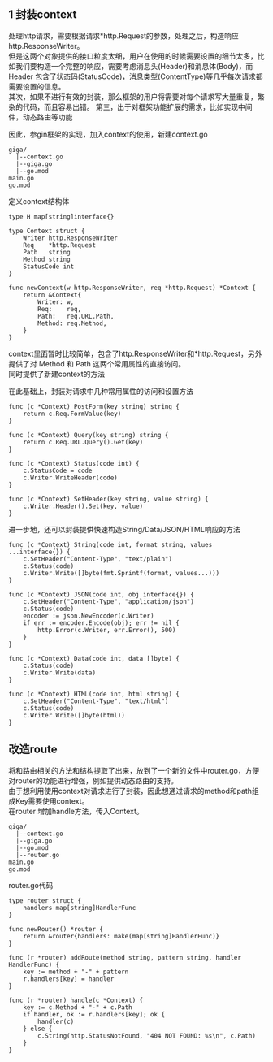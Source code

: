 ## 1 封装context

处理http请求，需要根据请求*http.Request的参数，处理之后，构造响应http.ResponseWriter。<br>
但是这两个对象提供的接口粒度太细，用户在使用的时候需要设置的细节太多，比如我们要构造一个完整的响应，需要考虑消息头(Header)和消息体(Body)，而 Header 包含了状态码(StatusCode)，消息类型(ContentType)等几乎每次请求都需要设置的信息。<br>
其次，如果不进行有效的封装，那么框架的用户将需要对每个请求写大量重复，繁杂的代码，而且容易出错。
第三，出于对框架功能扩展的需求，比如实现中间件，动态路由等功能


因此，参gin框架的实现，加入context的使用，新建context.go
```
giga/
  |--context.go
  |--giga.go
  |--go.mod
main.go
go.mod
```

定义context结构体
```
type H map[string]interface{}

type Context struct {
	Writer http.ResponseWriter
	Req    *http.Request
	Path   string
	Method string
	StatusCode int
}

func newContext(w http.ResponseWriter, req *http.Request) *Context {
	return &Context{
		Writer: w,
		Req:    req,
		Path:   req.URL.Path,
		Method: req.Method,
	}
}
```
context里面暂时比较简单，包含了http.ResponseWriter和*http.Request，另外提供了对 Method 和 Path 这两个常用属性的直接访问。<br>
同时提供了新建context的方法

在此基础上，封装对请求中几种常用属性的访问和设置方法
```
func (c *Context) PostForm(key string) string {
	return c.Req.FormValue(key)
}

func (c *Context) Query(key string) string {
	return c.Req.URL.Query().Get(key)
}

func (c *Context) Status(code int) {
	c.StatusCode = code
	c.Writer.WriteHeader(code)
}

func (c *Context) SetHeader(key string, value string) {
	c.Writer.Header().Set(key, value)
}
```
进一步地，还可以封装提供快速构造String/Data/JSON/HTML响应的方法
```
func (c *Context) String(code int, format string, values ...interface{}) {
	c.SetHeader("Content-Type", "text/plain")
	c.Status(code)
	c.Writer.Write([]byte(fmt.Sprintf(format, values...)))
}

func (c *Context) JSON(code int, obj interface{}) {
	c.SetHeader("Content-Type", "application/json")
	c.Status(code)
	encoder := json.NewEncoder(c.Writer)
	if err := encoder.Encode(obj); err != nil {
		http.Error(c.Writer, err.Error(), 500)
	}
}

func (c *Context) Data(code int, data []byte) {
	c.Status(code)
	c.Writer.Write(data)
}

func (c *Context) HTML(code int, html string) {
	c.SetHeader("Content-Type", "text/html")
	c.Status(code)
	c.Writer.Write([]byte(html))
}
```

## 改造route

将和路由相关的方法和结构提取了出来，放到了一个新的文件中router.go，方便对router的功能进行增强，例如提供动态路由的支持。<br>
由于想利用使用context对请求进行了封装，因此想通过请求的method和path组成Key需要使用context。<br>
在router 增加handle方法，传入Context。
```
giga/
  |--context.go
  |--giga.go
  |--go.mod
  |--router.go
main.go
go.mod
```
router.go代码
```
type router struct {
	handlers map[string]HandlerFunc
}

func newRouter() *router {
	return &router{handlers: make(map[string]HandlerFunc)}
}

func (r *router) addRoute(method string, pattern string, handler HandlerFunc) {
	key := method + "-" + pattern
	r.handlers[key] = handler
}

func (r *router) handle(c *Context) {
	key := c.Method + "-" + c.Path
	if handler, ok := r.handlers[key]; ok {
		handler(c)
	} else {
		c.String(http.StatusNotFound, "404 NOT FOUND: %s\n", c.Path)
	}
}
```

